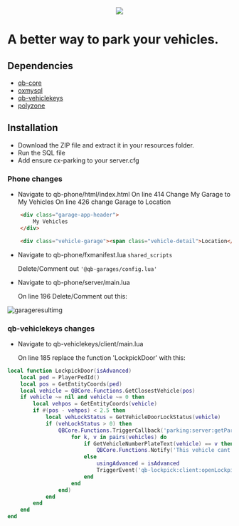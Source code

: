 <div align="center">
    <img src="https://i.ibb.co/3R3Xtnm/parkingbanner.png">
</div>

# A better way to park your vehicles.

## Dependencies
* [qb-core](https://github.com/qbcore-framework/qb-core)
* [oxmysql](https://github.com/overextended/oxmysql/releases/tag/v1.9.3)
* [qb-vehiclekeys](https://github.com/qbcore-framework/qb-vehiclekeys)
* [polyzone](https://github.com/mkafrin/PolyZone)

## Installation
* Download the ZIP file and extract it in your resources folder.
* Run the SQL file
* Add ensure cx-parking to your server.cfg

### Phone changes
- Navigate to qb-phone/html/index.html
On line 414 Change My Garage to My Vehicles
On line 426 change Garage to Location
````html
    <div class="garage-app-header">
        My Vehicles
    </div>
````

```html
    <div class="vehicle-garage"><span class="vehicle-detail">Location</span><span class="vehicle-answer">BMW M5</span></div>
```

- Navigate to qb-phone/fxmanifest.lua `shared_scripts`

    Delete/Comment out `'@qb-garages/config.lua'`

- Navigate to qb-phone/server/main.lua

    On line 196 Delete/Comment out this:

![garageresultimg](https://i.imgur.com/qg4LVRU.png)

### qb-vehiclekeys changes

- Navigate to qb-vehiclekeys/client/main.lua

    On line 185 replace the function 'LockpickDoor' with this:

````lua
local function LockpickDoor(isAdvanced)
    local ped = PlayerPedId()
    local pos = GetEntityCoords(ped)
    local vehicle = QBCore.Functions.GetClosestVehicle(pos)
    if vehicle ~= nil and vehicle ~= 0 then
        local vehpos = GetEntityCoords(vehicle)
        if #(pos - vehpos) < 2.5 then
            local vehLockStatus = GetVehicleDoorLockStatus(vehicle)
            if (vehLockStatus > 0) then
                QBCore.Functions.TriggerCallback('parking:server:getParkedVehicles', function(vehicles)
                    for k, v in pairs(vehicles) do
                        if GetVehicleNumberPlateText(vehicle) == v then
                            QBCore.Functions.Notify('This vehicle cant be lockpicked', 'error')
                        else
                            usingAdvanced = isAdvanced
                            TriggerEvent('qb-lockpick:client:openLockpick', lockpickFinish)
                        end
                    end
                end)
            end
        end
    end
end
````
